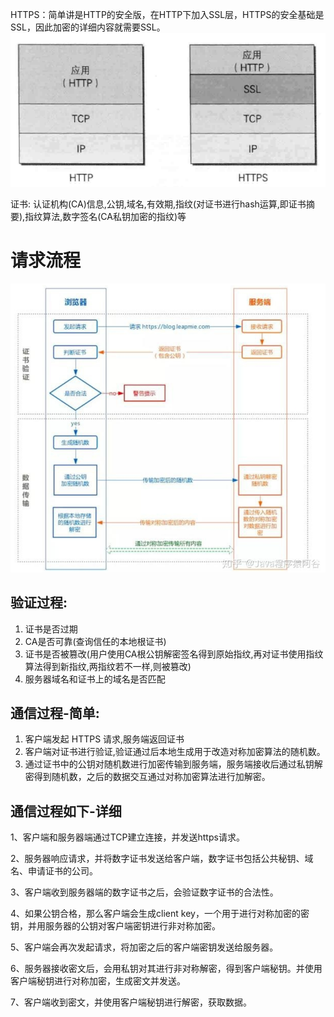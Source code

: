 HTTPS：简单讲是HTTP的安全版，在HTTP下加入SSL层，HTTPS的安全基础是SSL，因此加密的详细内容就需要SSL。
![http和https区别](1680161014077.jpg)

证书: 认证机构(CA)信息,公钥,域名,有效期,指纹(对证书进行hash运算,即证书摘要),指纹算法,数字签名(CA私钥加密的指纹)等

# 请求流程
![请求流程](1680161161999.jpg)
## 验证过程:
1. 证书是否过期
2. CA是否可靠(查询信任的本地根证书)
3. 证书是否被篡改(用户使用CA根公钥解密签名得到原始指纹,再对证书使用指纹算法得到新指纹,两指纹若不一样,则被篡改)
4. 服务器域名和证书上的域名是否匹配

## 通信过程-简单: 
1. 客户端发起 HTTPS 请求,服务端返回证书
2. 客户端对证书进行验证,验证通过后本地生成用于改造对称加密算法的随机数。
3. 通过证书中的公钥对随机数进行加密传输到服务端，服务端接收后通过私钥解密得到随机数，之后的数据交互通过对称加密算法进行加解密。

## 通信过程如下-详细
1、客户端和服务器端通过TCP建立连接，并发送https请求。

2、服务器响应请求，并将数字证书发送给客户端，数字证书包括公共秘钥、域名、申请证书的公司。

3、客户端收到服务器端的数字证书之后，会验证数字证书的合法性。

4、如果公钥合格，那么客户端会生成client key，一个用于进行对称加密的密钥，并用服务器的公钥对客户端密钥进行非对称加密。

5、客户端会再次发起请求，将加密之后的客户端密钥发送给服务器。

6、服务器接收密文后，会用私钥对其进行非对称解密，得到客户端秘钥。并使用客户端秘钥进行对称加密，生成密文并发送。

7、客户端收到密文，并使用客户端秘钥进行解密，获取数据。